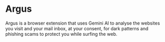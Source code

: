# Argus
Argus is a browser extension that uses Gemini AI to analyse the websites you visit and your mail inbox, at your consent, for dark patterns and phishing scams to protect you while surfing the web.
